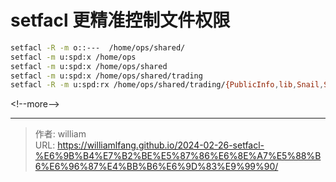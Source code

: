 # setfacl 更精准控制文件权限


```bash
setfacl -R -m o::---  /home/ops/shared/
setfacl -m u:spd:x /home/ops
setfacl -m u:spd:x /home/ops/shared
setfacl -m u:spd:x /home/ops/shared/trading
setfacl -R -m u:spd:rx /home/ops/shared/trading/{PublicInfo,lib,Snail,Spider}
```

&lt;!--more--&gt;


---

> 作者: william  
> URL: https://williamlfang.github.io/2024-02-26-setfacl-%E6%9B%B4%E7%B2%BE%E5%87%86%E6%8E%A7%E5%88%B6%E6%96%87%E4%BB%B6%E6%9D%83%E9%99%90/  

